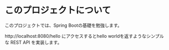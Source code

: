# このプロジェクトについて

このプロジェクトでは、Spring Bootの基礎を勉強します。

http://localhost:8080/hello にアクセスするとhello worldを返すようなシンプルな REST API を実装します。



